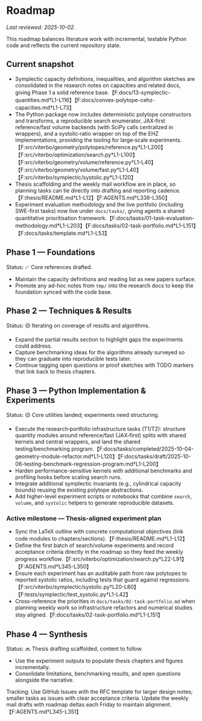 # Roadmap

_Last reviewed: 2025-10-02._

This roadmap balances literature work with incremental, testable Python code and reflects the
current repository state.

## Current snapshot

- Symplectic capacity definitions, inequalities, and algorithm sketches are consolidated in the
  research notes on capacities and related docs, giving Phase 1 a solid reference
  base.【F:docs/13-symplectic-quantities.md†L1-L116】【F:docs/convex-polytope-cehz-capacities.md†L1-L73】
- The Python package now includes deterministic polytope constructors and transforms, a reproducible
  search enumerator, JAX‑first reference/fast volume backends (with SciPy calls centralized in
  wrappers), and a systolic‑ratio wrapper on top of the EHZ implementations, providing the tooling
  for large‑scale
  experiments.【F:src/viterbo/geometry/polytopes/reference.py†L1-L200】【F:src/viterbo/optimization/search.py†L1-L100】【F:src/viterbo/geometry/volume/reference.py†L1-L40】【F:src/viterbo/geometry/volume/fast.py†L1-L40】【F:src/viterbo/symplectic/systolic.py†L1-L120】
- Thesis scaffolding and the weekly mail workflow are in place, so planning tasks can tie directly
  into drafting and reporting cadence.【F:thesis/README.md†L1-L12】【F:AGENTS.md†L338-L350】
- Experiment evaluation methodology and the live portfolio (including SWE-first tasks) now live
  under `docs/tasks/`, giving agents a shared quantitative prioritisation
  framework.【F:docs/tasks/01-task-evaluation-methodology.md†L1-L203】【F:docs/tasks/02-task-portfolio.md†L1-L151】【F:docs/tasks/template.md†L1-L53】

## Phase 1 — Foundations

Status: ✅ Core references drafted.

- Maintain the capacity definitions and reading list as new papers surface.
- Promote any ad-hoc notes from `tmp/` into the research docs to keep the foundation synced with the
  code base.

## Phase 2 — Techniques & Results

Status: 🟡 Iterating on coverage of results and algorithms.

- Expand the partial results section to highlight gaps the experiments could address.
- Capture benchmarking ideas for the algorithms already surveyed so they can graduate into
  reproducible tests later.
- Continue tagging open questions or proof sketches with TODO markers that link back to thesis
  chapters.

## Phase 3 — Python Implementation & Experiments

Status: 🟡 Core utilities landed; experiments need structuring.

- Execute the research‑portfolio infrastructure tasks (T1/T2): structure quantity modules around
  reference/fast (JAX‑first) splits with shared kernels and central wrappers, and land the shared
  testing/benchmarking
  program.【F:docs/tasks/completed/2025-10-04-geometry-module-refactor.md†L1-L120】【F:docs/tasks/draft/2025-10-06-testing-benchmark-regression-program.md†L1-L200】
- Harden performance-sensitive kernels with additional benchmarks and profiling hooks before scaling
  search runs.
- Integrate additional symplectic invariants (e.g., cylindrical capacity bounds) reusing the
  existing polytope abstractions.
- Add higher-level experiment scripts or notebooks that combine `search`, `volume`, and `systolic`
  helpers to generate reproducible datasets.

### Active milestone — Thesis-aligned experiment plan

- Sync the LaTeX outline with concrete computational objectives (link code modules to
  chapters/sections).【F:thesis/README.md†L1-L12】
- Define the first batch of search/volume experiments and record acceptance criteria directly in the
  roadmap so they feed the weekly progress
  workflow.【F:src/viterbo/optimization/search.py†L22-L91】【F:AGENTS.md†L345-L350】
- Ensure each experiment has an auditable path from raw polytopes to reported systolic ratios,
  including tests that guard against
  regressions.【F:src/viterbo/symplectic/systolic.py†L20-L80】【F:tests/symplectic/test_systolic.py†L1-L42】
- Cross-reference the priorities in `docs/tasks/02-task-portfolio.md` when planning weekly work so
  infrastructure refactors and numerical studies stay
  aligned.【F:docs/tasks/02-task-portfolio.md†L1-L151】

## Phase 4 — Synthesis

Status: 🔜 Thesis drafting scaffolded, content to follow.

- Use the experiment outputs to populate thesis chapters and figures incrementally.
- Consolidate limitations, benchmarking results, and open questions alongside the narrative.

Tracking: Use GitHub Issues with the RFC template for larger design notes; smaller tasks as issues
with clear acceptance criteria. Update the weekly mail drafts with roadmap deltas each Friday to
maintain alignment.【F:AGENTS.md†L345-L351】
